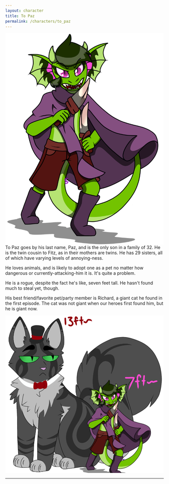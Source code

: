 ```yaml
---
layout: character
title: To Paz
permalink: /characters/to_paz
---
```


<img src="/img/paz.png" alt="To Paz" align="left">

To Paz goes by his last name, Paz, and is the only son in a family of 32. He is the twin cousin to Fitz, as in their mothers are twins. He has 29 sisters, all of which have varying levels of annoying-ness.

He loves animals, and is likely to adopt one as a pet no matter how dangerous or currently-attacking-him it is. It's quite a problem.

He is a rogue, despite the fact he's like, seven feet tall. He hasn't found much to steal yet, though.

His best friend/favorite pet/party member is Richard, a giant cat he found in the first episode. The cat was not giant when our heroes first found him, but he is giant now.

<img src="/img/pazandrichard.png" alt="Paz and Richard">

---
